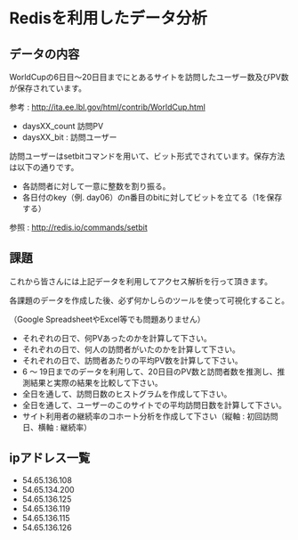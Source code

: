 # Redisを利用したデータ分析

## データの内容

WorldCupの6日目〜20日目までにとあるサイトを訪問したユーザー数及びPV数が保存されています。

参考 : http://ita.ee.lbl.gov/html/contrib/WorldCup.html

- daysXX_count 訪問PV
- daysXX_bit : 訪問ユーザー

訪問ユーザーはsetbitコマンドを用いて、ビット形式でされています。保存方法は以下の通りです。

- 各訪問者に対して一意に整数を割り振る。
- 各日付のkey（例. day06）のn番目のbitに対してビットを立てる（1を保存する）

参照 : http://redis.io/commands/setbit


## 課題

これから皆さんには上記データを利用してアクセス解析を行って頂きます。

各課題のデータを作成した後、必ず何かしらのツールを使って可視化すること。

（Google SpreadsheetやExcel等でも問題ありません）

- それぞれの日で、何PVあったのかを計算して下さい。
- それぞれの日で、何人の訪問者がいたのかを計算して下さい。
- それぞれの日で、訪問者あたりの平均PV数を計算して下さい。
- 6 〜 19日までのデータを利用して、20日目のPV数と訪問者数を推測し、推測結果と実際の結果を比較して下さい。
- 全日を通して、訪問日数のヒストグラムを作成して下さい。
- 全日を通して、ユーザーのこのサイトでの平均訪問日数を計算して下さい。
- サイト利用者の継続率のコホート分析を作成して下さい（縦軸 : 初回訪問日、横軸 : 継続率）


## ipアドレス一覧

- 54.65.136.108
- 54.65.134.200
- 54.65.136.125
- 54.65.136.119
- 54.65.136.115
- 54.65.136.126
